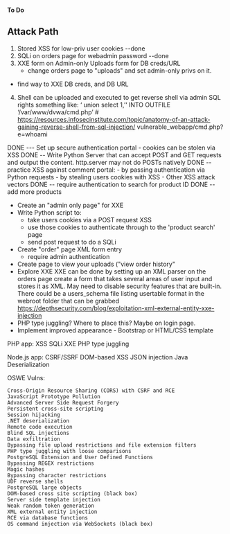 **To Do**

Attack Path
----------------
1. Stored XSS for low-priv user cookies --done
2. SQLi on orders page for webadmin password --done
3. XXE form on Admin-only Uploads form for DB creds/URL
	- change orders page to "uploads" and set admin-only privs on it.
- find way to XXE DB creds, and DB URL
4. Shell can be uploaded and executed to get reverse shell via admin SQL rights
	something like: 
        ‘ union select 1,’‘ INTO OUTFILE ‘/var/www/dvwa/cmd.php’ #
	https://resources.infosecinstitute.com/topic/anatomy-of-an-attack-gaining-reverse-shell-from-sql-injection/	
	vulnerable_webapp/cmd.php?e=whoami        

DONE --- Set up secure authentication portal
	- cookies can be stolen via XSS
DONE -- Write Python Server that can accept POST and GET requests and output the content. http.server may not do POSTs natively
DONE -- practice XSS against comment portal:
	- by passing authentication via Python requests
	- by stealing users cookies with XSS
	- Other XSS attack vectors
DONE -- require authentication to search for product ID
DONE -- add more products
- Create an "admin only page" for XXE
- Write Python script to:
	- take users cookies via a POST request XSS
	- use those cookies to authenticate through to the 'product search' page
	- send post request to do a SQLi
- Create "order" page XML form entry
	- require admin authentication
- Create page to view your uploads ("view order history"
- Explore XXE
	XXE can be done by setting up an XML parser on the orders page
	create a form that takes several areas of user input
	and stores it as XML.  May need to disable security features that are built-in.
	There could be a users_schema file listing usertable format in the webroot folder that can be grabbed
	https://depthsecurity.com/blog/exploitation-xml-external-entity-xxe-injection	
- PHP type juggling?  Where to place this? Maybe on login page.
- Implement improved appearance - Bootstrap or HTML/CSS template

PHP app:
XSS
SQLi
XXE
PHP type juggling

Node.js app:
CSRF/SSRF
DOM-based XSS
JSON injection
Java Deserialization

OSWE Vulns:

    Cross-Origin Resource Sharing (CORS) with CSRF and RCE
    JavaScript Prototype Pollution
    Advanced Server Side Request Forgery
    Persistent cross-site scripting
    Session hijacking
    .NET deserialization
    Remote code execution
    Blind SQL injections
    Data exfiltration
    Bypassing file upload restrictions and file extension filters
    PHP type juggling with loose comparisons
    PostgreSQL Extension and User Defined Functions
    Bypassing REGEX restrictions
    Magic hashes
    Bypassing character restrictions
    UDF reverse shells
    PostgreSQL large objects
    DOM-based cross site scripting (black box)
    Server side template injection
    Weak random token generation
    XML external entity injection
    RCE via database functions
    OS command injection via WebSockets (black box)

    


